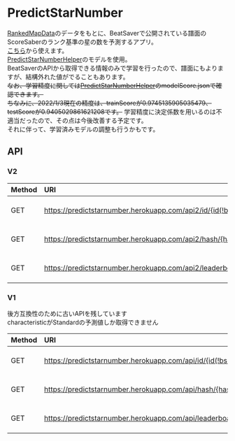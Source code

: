 # PredictStarNumber
[RankedMapData](https://github.com/rakkyo150/RankedMapData)のデータをもとに、BeatSaverで公開されている譜面のScoreSaberのランク基準の星の数を予測するアプリ。<br>
[こちら](https://predictstarnumber.herokuapp.com/)から使えます。<br>
[PredictStarNumberHelper](https://github.com/rakkyo150/PredictStarNumberHelper)のモデルを使用。<br>
BeatSaverのAPIから取得できる情報のみで学習を行ったので、譜面にもよりますが、結構外れた値がでることもあります。<br>
~~なお、学習精度に関しては[PredictStarNumberHelper](https://github.com/rakkyo150/PredictStarNumberHelper)のmodelScore.jsonで確認できます。<br>
ちなみに、2022/1/3現在の精度は、trainScoreが0.9745135905035479、testScoreが0.9405029861621208です。~~
学習精度に決定係数を用いるのは不適当だったので、その点は今後改善する予定です。<br>
それに伴って、学習済みモデルの調整も行うかもです。

## API
### V2
|Method|URI|Models|
|:---|:---|:---|
|GET|https://predictstarnumber.herokuapp.com/api2/id/{id(!bsr)}|{ characteristic-difficulty : PredictedStarNumber(float) }|
|GET|https://predictstarnumber.herokuapp.com/api2/hash/{hash}|{ characteristic-difficulty : PredictedStarNumber(float) }|
|GET|https://predictstarnumber.herokuapp.com/api2/leaderboardId/{leaderboardId}|{ characteristic-difficulty : PredictedStarNumber(float) }|

### V1
後方互換性のために古いAPIを残しています<br>
characteristicがStandardの予測値しか取得できません

|Method|URI|Models|
|:---|:---|:---|
|GET|https://predictstarnumber.herokuapp.com/api/id/{id(!bsr)}|{ difficulty : PredictedStarNumber(float) }|
|GET|https://predictstarnumber.herokuapp.com/api/hash/{hash}|{ difficulty : PredictedStarNumber(float) }|
|GET|https://predictstarnumber.herokuapp.com/api/leaderboardId/{leaderboardId}|{ difficulty : PredictedStarNumber(float) }|
